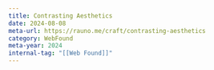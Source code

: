 ```yaml
---
title: Contrasting Aesthetics
date: 2024-08-08
meta-url: https://rauno.me/craft/contrasting-aesthetics
category: WebFound
meta-year: 2024
internal-tag: "[[Web Found]]"
---
```


